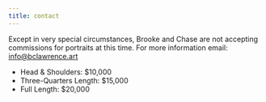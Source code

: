 ```yaml
---
title: contact
---
```

Except in very special circumstances, Brooke and Chase are not accepting commissions for portraits at this time. For more information email: info@bclawrence.art[](mailto:mark@markcarder.com)

* Head & Shoulders: $10,000
* Three-Quarters Length: $15,000
* Full Length: $20,000